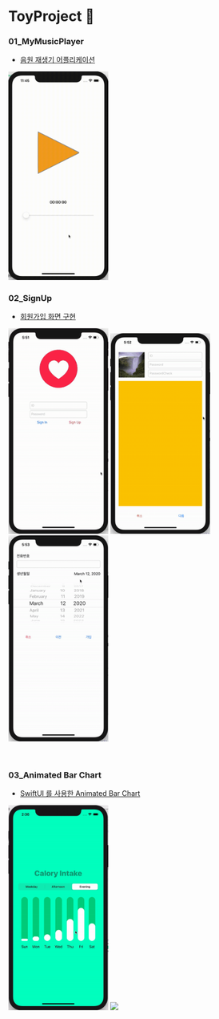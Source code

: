 # ToyProject 📱

### 01_MyMusicPlayer 
- [음원 재생기 어플리케이션](https://www.edwith.org/boostcourse-ios/joinLectures/12899)

<img src="./screenshots/mymusicplayer.gif" width="200" > 


<br/>

### 02_SignUp
- [회원가입 화면 구현](https://www.edwith.org/boostcourse-ios/joinLectures/12971)

<img src="./screenshots/signup01.gif" width="200" >  <img src="./screenshots/signup02.gif" width="200" height="400">  <img src="./screenshots/signup03.gif" width="200"> 

<br/>

### 03_Animated Bar Chart
- [SwiftUI 를 사용한 Animated Bar Chart](https://www.youtube.com/watch?v=5lSJzzI2fj8)

<img src="./screenshots/barchart1.gif" width="200"> <img src="./screenshots/barchart2.gif" width="200">
